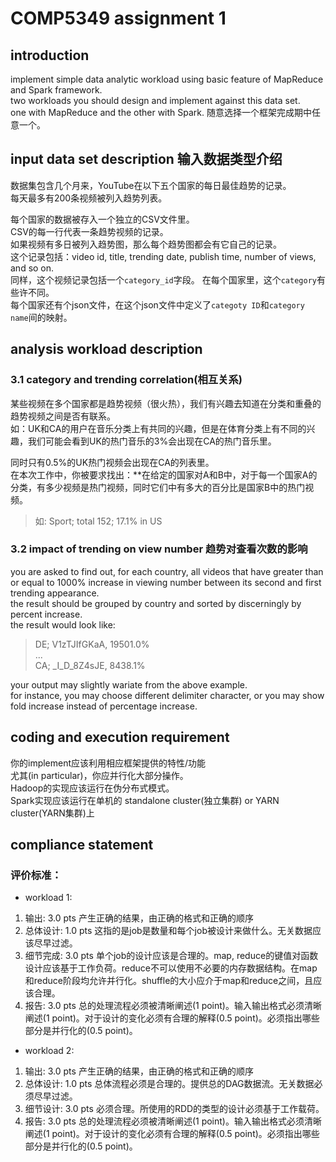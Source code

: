 # COMP5349 assignment 1

## introduction

implement simple data analytic workload using basic feature of MapReduce and Spark framework.  
two workloads you should design and implement against this data set.  
one with MapReduce and the other with Spark.   随意选择一个框架完成期中任意一个。

## input data set description 输入数据类型介绍

数据集包含几个月来，YouTube在以下五个国家的每日最佳趋势的记录。  
每天最多有200条视频被列入趋势列表。  

每个国家的数据被存入一个独立的CSV文件里。  
CSV的每一行代表一条趋势视频的记录。  
如果视频有多日被列入趋势图，那么每个趋势图都会有它自己的记录。  
这个记录包括：video id, title, trending date, publish time, number of views, and so on.  
同样，这个视频记录包括一个```category_id```字段。 在每个国家里，这个```category```有些许不同。  
每个国家还有个json文件，在这个json文件中定义了```categoty ID```和```category name```间的映射。  

## analysis workload description

### 3.1 category and trending correlation(相互关系)

某些视频在多个国家都是趋势视频（很火热），我们有兴趣去知道在分类和重叠的趋势视频之间是否有联系。   
如：UK和CA的用户在音乐分类上有共同的兴趣，但是在体育分类上有不同的兴趣，我们可能会看到UK的热门音乐的3%会出现在CA的热门音乐里。

同时只有0.5%的UK热门视频会出现在CA的列表里。  
在本次工作中，你被要求找出：**在给定的国家对A和B中，对于每一个国家A的分类，有多少视频是热门视频，同时它们中有多大的百分比是国家B中的热门视频。  

>如: Sport; total 152; 17.1% in US

### 3.2 impact of trending on view number 趋势对查看次数的影响

you are asked to find out, for each country, all videos that have greater than or equal to 1000% increase in viewing number between its second and first trending appearance.  
the result should be grouped by country and sorted by discerningly by percent increase.   
the result would look like:  
>DE; V1zTJIfGKaA, 19501.0%  
>...  
>CA; _I_D_8Z4sJE, 8438.1%  

your output may slightly wariate from the above example.  
for instance, you may choose different delimiter character, or you may show fold increase instead of percentage increase.

## coding and execution requirement 

你的implement应该利用相应框架提供的特性/功能  
尤其(in particular)，你应并行化大部分操作。  
Hadoop的实现应该运行在伪分布式模式。  
Spark实现应该运行在单机的 standalone cluster(独立集群) or YARN cluster(YARN集群)上  

## compliance statement

### 评价标准：

- workload 1:

1. 输出: 3.0 pts
产生正确的结果，由正确的格式和正确的顺序
2. 总体设计: 1.0 pts
这指的是job是数量和每个job被设计来做什么。无关数据应该尽早过滤。
3. 细节完成: 3.0 pts
单个job的设计应该是合理的。map, reduce的键值对函数设计应该基于工作负荷。reduce不可以使用不必要的内存数据结构。在map和reduce阶段均允许并行化。shuffle的大小应介于map和reduce之间，且应该合理。
4. 报告: 3.0 pts
总的处理流程必须被清晰阐述(1 point)。输入输出格式必须清晰阐述(1 point)。对于设计的变化必须有合理的解释(0.5 point)。必须指出哪些部分是并行化的(0.5 point)。

- workload 2:

1. 输出: 3.0 pts
产生正确的结果，由正确的格式和正确的顺序
2. 总体设计: 1.0 pts
总体流程必须是合理的。提供总的DAG数据流。无关数据必须尽早过滤。
3. 细节设计: 3.0 pts
必须合理。所使用的RDD的类型的设计必须基于工作载荷。
4. 报告: 3.0 pts
总的处理流程必须被清晰阐述(1 point)。输入输出格式必须清晰阐述(1 point)。对于设计的变化必须有合理的解释(0.5 point)。必须指出哪些部分是并行化的(0.5 point)。